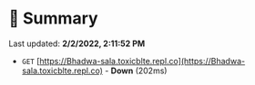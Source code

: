 # 📖 Summary
Last updated: **2/2/2022, 2:11:52 PM**

- `GET` [https://Bhadwa-sala.toxicblte.repl.co](https://Bhadwa-sala.toxicblte.repl.co) - **Down** (202ms)
